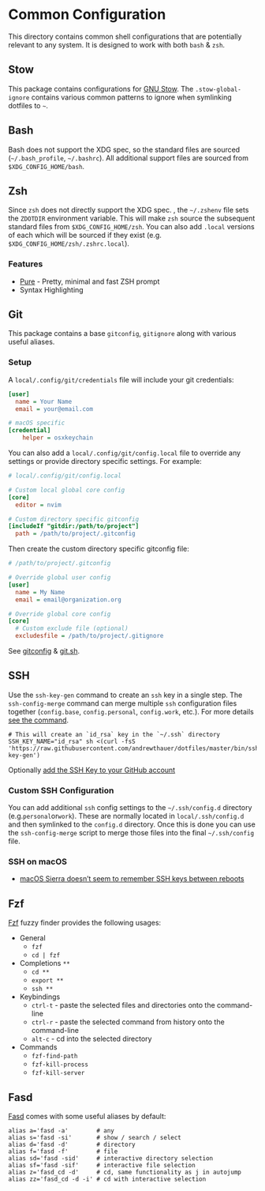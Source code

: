 # Common Configuration

This directory contains common shell configurations that are potentially
relevant to any system. It is designed to work with both `bash` & `zsh`.

## Stow

This package contains configurations for
[GNU Stow](https://www.gnu.org/software/stow/). The `.stow-global-ignore`
contains various common patterns to ignore when symlinking dotfiles to `~`.

## Bash

Bash does not support the XDG spec, so the standard files are sourced
(`~/.bash_profile`, `~/.bashrc`). All additional support files are sourced from
`$XDG_CONFIG_HOME/bash`.

## Zsh

Since `zsh` does not directly support the XDG spec. , the `~/.zshenv` file sets
the `ZDOTDIR` environment variable. This will make `zsh` source the subsequent
standard files from `$XDG_CONFIG_HOME/zsh`. You can also add `.local` versions
of each which will be sourced if they exist (e.g.
`$XDG_CONFIG_HOME/zsh/.zshrc.local`).

### Features

- [Pure](https://github.com/sindresorhus/pure) - Pretty, minimal and fast ZSH
  prompt
- Syntax Highlighting

## Git

This package contains a base `gitconfig`, `gitignore` along with various useful
aliases.

### Setup

A `local/.config/git/credentials` file will include your git credentials:

```ini
[user]
  name = Your Name
  email = your@email.com

# macOS specific
[credential]
	helper = osxkeychain
```

You can also add a `local/.config/git/config.local` file to override any
settings or provide directory specific settings. For example:

```ini
# local/.config/git/config.local

# Custom local global core config
[core]
  editor = nvim

# Custom directory specific gitconfig
[includeIf "gitdir:/path/to/project"]
  path = /path/to/project/.gitconfig
```

Then create the custom directory specific gitconfig file:

```ini
# /path/to/project/.gitconfig

# Override global user config
[user]
  name = My Name
  email = email@organization.org

# Override global core config
[core]
  # Custom exclude file (optional)
  excludesfile = /path/to/project/.gitignore
```

See [gitconfig](.config/git/config) & [git.sh](.config/shell.d/git.sh).

## SSH

Use the `ssh-key-gen` command to create an `ssh` key in a single step. The
`ssh-config-merge` command can merge multiple `ssh` configuration files together
(`config.base`, `config.personal`, `config.work`, etc.). For more details
[see the command](./bin/ssh-config-merge).

```shell
# This will create an `id_rsa` key in the `~/.ssh` directory
SSH_KEY_NAME="id_rsa" sh <(curl -fsS 'https://raw.githubusercontent.com/andrewthauer/dotfiles/master/bin/ssh-key-gen')
```

Optionally
[add the SSH Key to your GitHub account](https://help.github.com/articles/generating-ssh-keys/#step-4-add-your-ssh-key-to-your-account)

### Custom SSH Configuration

You can add additional `ssh` config settings to the `~/.ssh/config.d` directory
(e.g.`personal`or`work`). These are normally located in `local/.ssh/config.d`
and then symlinked to the `config.d` directory. Once this is done you can use
the `ssh-config-merge` script to merge those files into the final
`~/.ssh/config` file.

### SSH on macOS

- [macOS Sierra doesn’t seem to remember SSH keys between reboots](https://apple.stackexchange.com/questions/254468/macos-sierra-doesn-t-seem-to-remember-ssh-keys-between-reboots)

## Fzf

[Fzf](https://github.com/junegunn/fzf) fuzzy finder provides the following
usages:

- General
  - `fzf`
  - `cd | fzf`
- Completions `**`
  - `cd **`
  - `export **`
  - `ssh **`
- Keybindings
  - `ctrl-t` - paste the selected files and directories onto the command-line
  - `ctrl-r` - paste the selected command from history onto the command-line
  - `alt-c` - cd into the selected directory
- Commands
  - `fzf-find-path`
  - `fzf-kill-process`
  - `fzf-kill-server`

## Fasd

[Fasd](https://github.com/clvv/fasd) comes with some useful aliases by default:

```
alias a='fasd -a'        # any
alias s='fasd -si'       # show / search / select
alias d='fasd -d'        # directory
alias f='fasd -f'        # file
alias sd='fasd -sid'     # interactive directory selection
alias sf='fasd -sif'     # interactive file selection
alias z='fasd_cd -d'     # cd, same functionality as j in autojump
alias zz='fasd_cd -d -i' # cd with interactive selection
```
